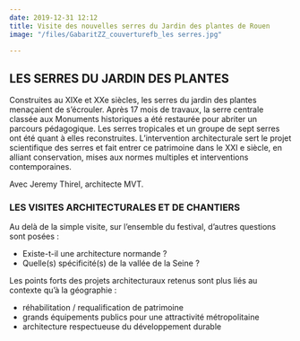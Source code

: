 ```yaml
---
date: 2019-12-31 12:12
title: Visite des nouvelles serres du Jardin des plantes de Rouen
image: "/files/GabaritZZ_couverturefb_les serres.jpg"

---
```

## LES SERRES DU JARDIN DES PLANTES

Construites au XIXe et XXe siècles, les serres du jardin des plantes menaçaient de s’écrouler. Après 17 mois de travaux, la serre centrale classée aux Monuments historiques a été restaurée pour abriter un parcours pédagogique. Les serres tropicales et un groupe de sept serres ont été quant à elles reconstruites. L’intervention architecturale sert le projet scientifique des serres et fait entrer ce patrimoine dans le XXI e siècle, en alliant conservation, mises aux normes multiples et interventions contemporaines.

Avec Jeremy Thirel, architecte MVT.

### LES VISITES ARCHITECTURALES ET DE CHANTIERS

Au delà de la simple visite, sur l’ensemble du festival, d’autres questions sont posées :

* Existe-t-il une architecture normande ?
* Quelle(s) spécificité(s) de la vallée de la Seine ?

Les points forts des projets architecturaux retenus sont plus liés au contexte qu’à la géographie :

* réhabilitation / requalification de patrimoine
* grands équipements publics pour une attractivité métropolitaine
* architecture respectueuse du développement durable
